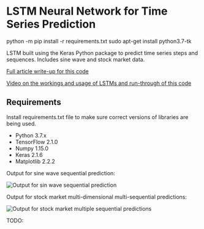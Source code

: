 # LSTM Neural Network for Time Series Prediction


python -m pip install -r requirements.txt
sudo apt-get install python3.7-tk 


LSTM built using the Keras Python package to predict time series steps and sequences. Includes sine wave and stock market data.

[Full article write-up for this code](https://www.altumintelligence.com/articles/a/Time-Series-Prediction-Using-LSTM-Deep-Neural-Networks)

[Video on the workings and usage of LSTMs and run-through of this code](https://www.youtube.com/watch?v=2np77NOdnwk)

## Requirements

Install requirements.txt file to make sure correct versions of libraries are being used.

* Python 3.7.x
* TensorFlow 2.1.0
* Numpy 1.15.0
* Keras 2.1.6
* Matplotlib 2.2.2

Output for sine wave sequential prediction:

![Output for sin wave sequential prediction](https://www.altumintelligence.com/assets/time-series-prediction-using-lstm-deep-neural-networks/sinwave_full_seq.png)

Output for stock market multi-dimensional multi-sequential predictions:

![Output for stock market multiple sequential predictions](https://www.altumintelligence.com/assets/time-series-prediction-using-lstm-deep-neural-networks/sp500_multi_2d.png)



TODO:
